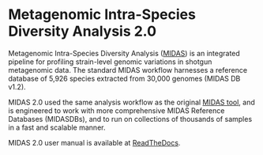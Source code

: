 # Metagenomic Intra-Species Diversity Analysis 2.0

Metagenomic Intra-Species Diversity Analysis ([MIDAS](https://genome.cshlp.org/content/26/11/1612)) is an integrated pipeline for profiling strain-level genomic variations in shotgun metagenomic data. The standard MIDAS workflow harnesses a reference database of 5,926 species extracted from 30,000 genomes (MIDAS DB v1.2).

MIDAS 2.0 used the same analysis workflow as the original [MIDAS tool](https://github.com/snayfach/MIDAS), and is engineered to work with more comprehensive MIDAS Reference Databases (MIDASDBs), and to run on  collections of thousands of samples in a fast and scalable manner. 

MIDAS 2.0 user manual is available at [ReadTheDocs](https://midas20.readthedocs.io/en/latest/#).
